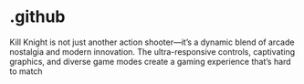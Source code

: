 # .github
Kill Knight is not just another action shooter—it’s a dynamic blend of arcade nostalgia and modern innovation. The ultra-responsive controls, captivating graphics, and diverse game modes create a gaming experience that’s hard to match
